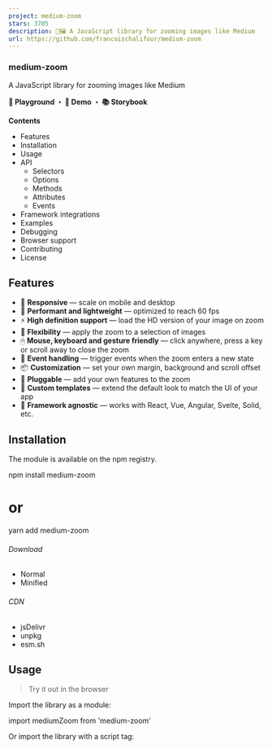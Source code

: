 ```yaml
---
project: medium-zoom
stars: 3705
description: 🔎🖼 A JavaScript library for zooming images like Medium
url: https://github.com/francoischalifour/medium-zoom
---
```


### medium-zoom

A JavaScript library for zooming images like Medium

  

  
  
**🔬 Playground ・ 🔎 Demo ・ 📚 Storybook**

**Contents**

-   Features
-   Installation
-   Usage
-   API
    -   Selectors
    -   Options
    -   Methods
    -   Attributes
    -   Events
-   Framework integrations
-   Examples
-   Debugging
-   Browser support
-   Contributing
-   License

Features
--------

-   📱 **Responsive** — scale on mobile and desktop
-   🚀 **Performant and lightweight** — optimized to reach 60 fps
-   ⚡️ **High definition support** — load the HD version of your image on zoom
-   🔎 **Flexibility** — apply the zoom to a selection of images
-   🖱 **Mouse, keyboard and gesture friendly** — click anywhere, press a key or scroll away to close the zoom
-   🎂 **Event handling** — trigger events when the zoom enters a new state
-   📦 **Customization** — set your own margin, background and scroll offset
-   🔧 **Pluggable** — add your own features to the zoom
-   💎 **Custom templates** — extend the default look to match the UI of your app
-   🔌 **Framework agnostic** — works with React, Vue, Angular, Svelte, Solid, etc.

Installation
------------

The module is available on the npm registry.

npm install medium-zoom
# or
yarn add medium-zoom

###### Download

-   Normal
-   Minified

###### CDN

-   jsDelivr
-   unpkg
-   esm.sh

Usage
-----

> Try it out in the browser

Import the library as a module:

import mediumZoom from 'medium-zoom'

Or import the library with a script tag:

<script src\="node\_modules/medium-zoom/dist/medium-zoom.min.js"\></script\>

That's it! You don't need to import any CSS styles.

Assuming you add the `data-zoomable` attribute to your images:

mediumZoom('\[data-zoomable\]')

Tip

If you want to control when to inject the Medium Zoom CSS styles, you can use the pure JavaScript bundle:

import mediumZoom from 'medium-zoom/dist/pure'
import 'medium-zoom/dist/style.css'

API
---

mediumZoom(selector?: string | HTMLElement | HTMLElement\[\] | NodeList, options?: object): Zoom

### Selectors

The selector allows attaching images to the zoom. It can be of the following types:

-   CSS selectors
-   `HTMLElement`
-   `NodeList`
-   `Array`

// CSS selector
mediumZoom('\[data-zoomable\]')

// HTMLElement
mediumZoom(document.querySelector('#cover'))

// NodeList
mediumZoom(document.querySelectorAll('\[data-zoomable\]'))

// Array
const images \= \[
  document.querySelector('#cover'),
  ...document.querySelectorAll('\[data-zoomable\]'),
\]

mediumZoom(images)

### Options

The options enable the customization of the zoom. They are defined as an object with the following properties:

Property

Type

Default

Description

`margin`

`number`

`0`

The space outside the zoomed image

`background`

`string`

`"#fff"`

The background of the overlay

`scrollOffset`

`number`

`40`

The number of pixels to scroll to close the zoom

`container`

`string` | `HTMLElement` | `object`

`null`

The viewport to render the zoom in  
Read more →

`template`

`string` | `HTMLTemplateElement`

`null`

The template element to display on zoom  
Read more →

mediumZoom('\[data-zoomable\]', {
  margin: 24,
  background: '#BADA55',
  scrollOffset: 0,
  container: '#zoom-container',
  template: '#zoom-template',
})

### Methods

#### `open({ target?: HTMLElement }): Promise<Zoom>`

Opens the zoom and returns a promise resolving with the zoom.

const zoom \= mediumZoom('\[data-zoomable\]')

zoom.open()

_Emits an event `open` on animation start and `opened` when completed._

#### `close(): Promise<Zoom>`

Closes the zoom and returns a promise resolving with the zoom.

const zoom \= mediumZoom('\[data-zoomable\]')

zoom.close()

_Emits an event `close` on animation start and `closed` when completed._

#### `toggle({ target?: HTMLElement }): Promise<Zoom>`

Opens the zoom when closed / dismisses the zoom when opened, and returns a promise resolving with the zoom.

const zoom \= mediumZoom('\[data-zoomable\]')

zoom.toggle()

#### `attach(...selectors: string[] | HTMLElement[] | NodeList[] | Array[]): Zoom`

Attaches the images to the zoom and returns the zoom.

const zoom \= mediumZoom()

zoom.attach('#image-1', '#image-2')
zoom.attach(
  document.querySelector('#image-3'),
  document.querySelectorAll('\[data-zoomable\]')
)

#### `detach(...selectors: string[] | HTMLElement[] | NodeList[] | Array[]): Zoom`

Releases the images from the zoom and returns the zoom.

const zoom \= mediumZoom('\[data-zoomable\]')

zoom.detach('#image-1', document.querySelector('#image-2')) // detach two images
zoom.detach() // detach all images

_Emits an event `detach` on the image._

#### `update(options: object): Zoom`

Updates the options and returns the zoom.

const zoom \= mediumZoom('\[data-zoomable\]')

zoom.update({ background: '#BADA55' })

_Emits an event `update` on each image of the zoom._

#### `clone(options?: object): Zoom`

Clones the zoom with provided options merged with the current ones and returns the zoom.

const zoom \= mediumZoom('\[data-zoomable\]', { background: '#BADA55' })

const clonedZoom \= zoom.clone({ margin: 48 })

clonedZoom.getOptions() // => { background: '#BADA55', margin: 48, ... }

#### `on(type: string, listener: () => void, options?: boolean | AddEventListenerOptions): Zoom`

Registers the listener on each target of the zoom.

The same `options` as `addEventListener` are used.

const zoom \= mediumZoom('\[data-zoomable\]')

zoom.on('closed', event \=> {
  // the image has been closed
})

zoom.on(
  'open',
  event \=> {
    // the image has been opened (tracked only once)
  },
  { once: true }
)

The zoom object is accessible in `event.detail.zoom`.

#### `off(type: string, listener: () => void, options?: boolean | AddEventListenerOptions): Zoom`

Removes the previously registered listener on each target of the zoom.

The same `options` as `removeEventListener` are used.

const zoom \= mediumZoom('\[data-zoomable\]')

function listener(event) {
  // ...
}

zoom.on('open', listener)
// ...
zoom.off('open', listener)

The zoom object is accessible in `event.detail.zoom`.

#### `getOptions(): object`

Returns the zoom options as an object.

const zoom \= mediumZoom({ background: '#BADA55' })

zoom.getOptions() // => { background: '#BADA55', ... }

#### `getImages(): HTMLElement[]`

Returns the images attached to the zoom as an array of `HTMLElement`s.

const zoom \= mediumZoom('\[data-zoomable\]')

zoom.getImages() // => \[HTMLElement, HTMLElement\]

#### `getZoomedImage(): HTMLElement`

Returns the current zoomed image as an `HTMLElement` or `null` if none.

const zoom \= mediumZoom('\[data-zoomable\]')

zoom.getZoomedImage() // => null
zoom.open().then(() \=> {
  zoom.getZoomedImage() // => HTMLElement
})

### Attributes

#### `data-zoom-src`

Specifies the high definition image to open on zoom. This image loads when the user clicks on the source image.

<img src\="image-thumbnail.jpg" data-zoom-src\="image-hd.jpg" alt\="My image" />

### Events

Event

Description

open

Fired immediately when the `open` method is called

opened

Fired when the zoom has finished being animated

close

Fired immediately when the `close` method is called

closed

Fired when the zoom out has finished being animated

detach

Fired when the `detach` method is called

update

Fired when the `update` method is called

const zoom \= mediumZoom('\[data-zoomable\]')

zoom.on('open', event \=> {
  // track when the image is zoomed
})

The zoom object is accessible in `event.detail.zoom`.

Framework integrations
----------------------

Medium Zoom is a JavaScript library that can be used with any framework. Here are some integrations that you can use to get started quickly:

-   React
-   React Markdown
-   Vue
-   Svelte

Examples
--------

Trigger a zoom from another element

const button \= document.querySelector('\[data-action="zoom"\]')
const zoom \= mediumZoom('#image')

button.addEventListener('click', () \=> zoom.open())

Track an event (for analytics)

You can use the `open` event to keep track of how many times a user interacts with your image. This can be useful if you want to gather some analytics on user engagement.

let counter \= 0
const zoom \= mediumZoom('#image-tracked')

zoom.on('open', event \=> {
  console.log(\`"${event.target.alt}" has been zoomed ${++counter} times\`)
})

Detach a zoom once closed

const zoom \= mediumZoom('\[data-zoomable\]')

zoom.on('closed', () \=> zoom.detach(), { once: true })

Attach jQuery elements

jQuery elements are compatible with `medium-zoom` once converted to an array.

mediumZoom($('\[data-zoomable\]').toArray())

Create a zoomable React component

import React, { useRef } from 'react'
import mediumZoom from 'medium-zoom'

export function ImageZoom({ options, ...props }) {
  const zoomRef \= useRef(null)

  function getZoom() {
    if (zoomRef.current \=== null) {
      zoomRef.current \= mediumZoom(options)
    }

    return zoomRef.current
  }

  function attachZoom(image) {
    const zoom \= getZoom()

    if (image) {
      zoom.attach(image)
    } else {
      zoom.detach()
    }
  }

  return <img {...props} ref\={attachZoom} />
}

  

You can see more examples including React and Vue, or check out the storybook.

Debugging
---------

### The zoomed image is not visible

The library doesn't provide a `z-index` value on the zoomed image to avoid conflicts with other frameworks. Some frameworks might specify a `z-index` for their elements, which makes the zoomed image not visible.

If that's the case, you can provide a `z-index` value in your CSS:

.medium-zoom-overlay,
.medium-zoom-image--opened {
  z-index: 999;
}

Browser support
---------------

IE

Edge

Chrome

Firefox

Safari

10\*

12\*

36

34

9

\* _These browsers require a `template` polyfill when using custom templates_.

> Cross-browser testing is sponsored by

Contributing
------------

-   Run `yarn` to install Node dev dependencies
-   Run `yarn start` to build the library in watch mode
-   Run `yarn run storybook` to see your changes at http://localhost:9001

Please read the contributing guidelines for more detailed explanations.

_You can also use npm._

License
-------

MIT © François Chalifour
